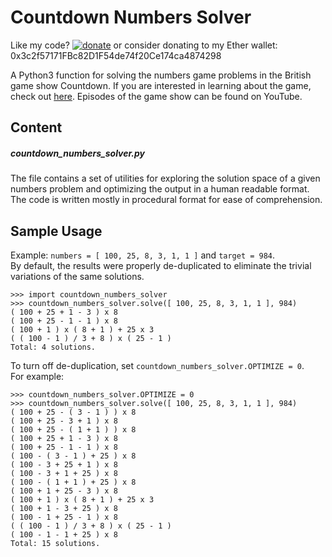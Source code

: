 # Countdown Numbers Solver

Like my code? [![donate](https://img.shields.io/badge/%24-Buy%20me%20a%20coffee-ef864e.svg)](https://www.buymeacoffee.com/exitexit) or consider donating to my Ether wallet: 0x3c2f57171FBc82D1F54de74f20Ce174ca4874298

A Python3 function for solving the numbers game problems in the British game show Countdown.
If you are interested in learning about the game, check out [here](https://en.wikipedia.org/wiki/Countdown_(game_show)#Numbers_round).
Episodes of the game show can be found on YouTube.

## Content

##### countdown_numbers_solver.py
The file contains a set of utilities for exploring the solution space of a given numbers problem and optimizing the output in a human readable format. The code is written mostly in procedural format for ease of comprehension.

## Sample Usage
Example: `numbers = [ 100, 25, 8, 3, 1, 1 ]` and `target = 984`.<br/>
By default, the results were properly de-duplicated to eliminate the trivial variations of the same solutions.
```
>>> import countdown_numbers_solver
>>> countdown_numbers_solver.solve([ 100, 25, 8, 3, 1, 1 ], 984)
( 100 + 25 + 1 - 3 ) x 8
( 100 + 25 - 1 - 1 ) x 8
( 100 + 1 ) x ( 8 + 1 ) + 25 x 3
( ( 100 - 1 ) / 3 + 8 ) x ( 25 - 1 )
Total: 4 solutions.
```
To turn off de-duplication, set `countdown_numbers_solver.OPTIMIZE = 0`.<br/>
For example:
```
>>> countdown_numbers_solver.OPTIMIZE = 0
>>> countdown_numbers_solver.solve([ 100, 25, 8, 3, 1, 1 ], 984)
( 100 + 25 - ( 3 - 1 ) ) x 8
( 100 + 25 - 3 + 1 ) x 8
( 100 + 25 - ( 1 + 1 ) ) x 8
( 100 + 25 + 1 - 3 ) x 8
( 100 + 25 - 1 - 1 ) x 8
( 100 - ( 3 - 1 ) + 25 ) x 8
( 100 - 3 + 25 + 1 ) x 8
( 100 - 3 + 1 + 25 ) x 8
( 100 - ( 1 + 1 ) + 25 ) x 8
( 100 + 1 + 25 - 3 ) x 8
( 100 + 1 ) x ( 8 + 1 ) + 25 x 3
( 100 + 1 - 3 + 25 ) x 8
( 100 - 1 + 25 - 1 ) x 8
( ( 100 - 1 ) / 3 + 8 ) x ( 25 - 1 )
( 100 - 1 - 1 + 25 ) x 8
Total: 15 solutions.
```
